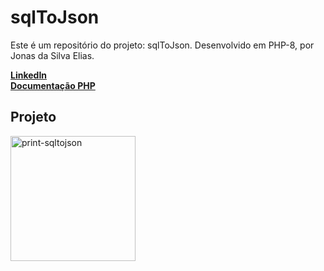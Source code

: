 # sqlToJson

Este é um repositório do projeto: sqlToJson. Desenvolvido em PHP-8, por Jonas da Silva Elias.

**[LinkedIn](https://www.linkedin.com/in/jonas-elias-475852215/)**<br>
**[Documentação PHP](https://www.php.net/docs.php)**<br>

## Projeto
<img src="https://i.ibb.co/drQSvn6/print-sqltojson.png" style="width: 200px;" alt="print-sqltojson" border="0" />